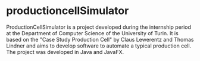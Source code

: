 # productioncellSimulator
ProductionCellSimulator is a project developed during the internship period at the Department of Computer Science of the University of Turin. It is based on the "Case Study Production Cell" by Claus Lewerentz and Thomas Lindner and aims to develop software to automate a typical production cell. The project was developed in Java and JavaFX.
